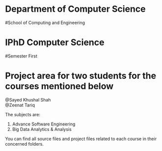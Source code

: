 # Department of Computer Science<br />
#School of Computing and Engineering<br />
# IPhD Computer Science<br />
#Semester First<br />
# Project area for two students for the courses mentioned below<br />

@Sayed Khushal Shah <br />
@Zeenat Tariq <br />


The subjects are:
1. Advance Software Engineering
2. Big Data Analytics & Analysis

You can find all source files and project files related to each course in their concerned folders.
